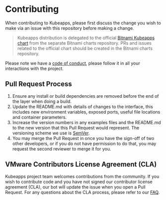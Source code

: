 # Contributing

When contributing to Kubeapps, please first discuss the change you wish to make via an issue with this repository before making a change.

> Kubeapps distribution is delegated to the official [Bitnami Kubeapps chart](https://github.com/bitnami/charts/tree/master/bitnami/kubeapps) from the separate Bitnami charts repository. PRs and issues related to the official chart should be created in the Bitnami charts repository.

Please note we have a [code of conduct](./CODE_OF_CONDUCT.md), please follow it in all your interactions with the project.

## Pull Request Process

1. Ensure any install or build dependencies are removed before the end of the layer when doing a build.
2. Update the README.md with details of changes to the interface, this includes new environment variables, exposed ports, useful file locations and container parameters.
3. Increase the version numbers in any examples files and the README.md to the new version that this Pull Request would represent. The versioning scheme we use is [SemVer](https://semver.org/).
4. You may merge the Pull Request in once you have the sign-off of two other developers, or if you do not have permission to do that, you may request the second reviewer to merge it for you.

## VMware Contributors License Agreement (CLA)

Kubeapps project team welcomes contributions from the community. If you wish to contribute code and you have not signed our contributor license agreement (CLA), our bot will update the issue when you open a Pull Request. For any questions about the CLA process, please refer to our [FAQ](https://cla.vmware.com/faq).
